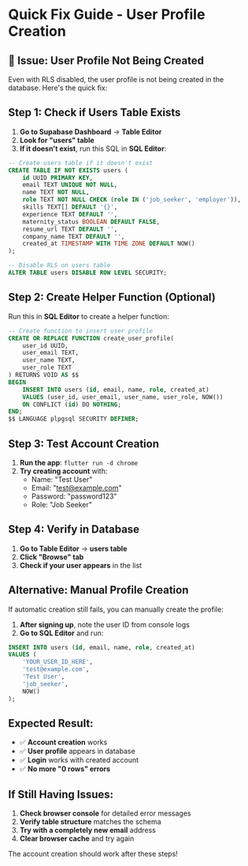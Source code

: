 # Quick Fix Guide - User Profile Creation

## **🔧 Issue: User Profile Not Being Created**

Even with RLS disabled, the user profile is not being created in the database. Here's the quick fix:

## **Step 1: Check if Users Table Exists**

1. **Go to Supabase Dashboard** → **Table Editor**
2. **Look for "users" table**
3. **If it doesn't exist**, run this SQL in **SQL Editor**:

```sql
-- Create users table if it doesn't exist
CREATE TABLE IF NOT EXISTS users (
    id UUID PRIMARY KEY,
    email TEXT UNIQUE NOT NULL,
    name TEXT NOT NULL,
    role TEXT NOT NULL CHECK (role IN ('job_seeker', 'employer')),
    skills TEXT[] DEFAULT '{}',
    experience TEXT DEFAULT '',
    maternity_status BOOLEAN DEFAULT FALSE,
    resume_url TEXT DEFAULT '',
    company_name TEXT DEFAULT '',
    created_at TIMESTAMP WITH TIME ZONE DEFAULT NOW()
);

-- Disable RLS on users table
ALTER TABLE users DISABLE ROW LEVEL SECURITY;
```

## **Step 2: Create Helper Function (Optional)**

Run this in **SQL Editor** to create a helper function:

```sql
-- Create function to insert user profile
CREATE OR REPLACE FUNCTION create_user_profile(
    user_id UUID,
    user_email TEXT,
    user_name TEXT,
    user_role TEXT
) RETURNS VOID AS $$
BEGIN
    INSERT INTO users (id, email, name, role, created_at)
    VALUES (user_id, user_email, user_name, user_role, NOW())
    ON CONFLICT (id) DO NOTHING;
END;
$$ LANGUAGE plpgsql SECURITY DEFINER;
```

## **Step 3: Test Account Creation**

1. **Run the app**: `flutter run -d chrome`
2. **Try creating account** with:
   - Name: "Test User"
   - Email: "test@example.com" 
   - Password: "password123"
   - Role: "Job Seeker"

## **Step 4: Verify in Database**

1. **Go to Table Editor** → **users table**
2. **Click "Browse" tab**
3. **Check if your user appears** in the list

## **Alternative: Manual Profile Creation**

If automatic creation still fails, you can manually create the profile:

1. **After signing up**, note the user ID from console logs
2. **Go to SQL Editor** and run:

```sql
INSERT INTO users (id, email, name, role, created_at)
VALUES (
    'YOUR_USER_ID_HERE',
    'test@example.com',
    'Test User',
    'job_seeker',
    NOW()
);
```

## **Expected Result:**

- ✅ **Account creation** works
- ✅ **User profile** appears in database
- ✅ **Login** works with created account
- ✅ **No more "0 rows" errors**

## **If Still Having Issues:**

1. **Check browser console** for detailed error messages
2. **Verify table structure** matches the schema
3. **Try with a completely new email** address
4. **Clear browser cache** and try again

The account creation should work after these steps!
